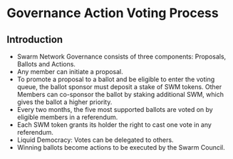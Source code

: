 # Governance Action Voting Process

## Introduction

* Swarm Network Governance consists of three components: Proposals, Ballots and Actions.
* Any member can initiate a proposal.
* To promote a proposal to a ballot and be eligible to enter the voting queue, the ballot sponsor must deposit a stake of SWM tokens. Other Members can co-sponsor the ballot by staking additional SWM, which gives the ballot a higher priority. 
* Every two months, the five most supported ballots are voted on by eligible members in a referendum.
* Each SWM token grants its holder the right to cast one vote in any referendum.
* Liquid Democracy: Votes can be delegated to others.
* Winning ballots become actions to be executed by the Swarm Council.

